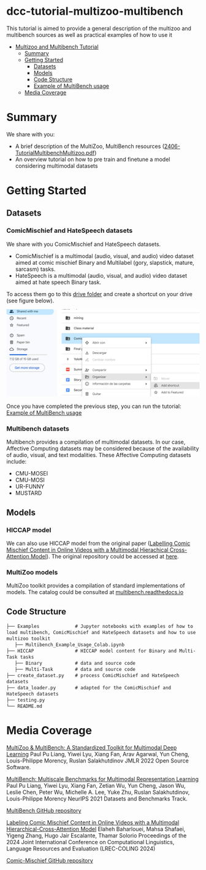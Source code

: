 # dcc-tutorial-multizoo-multibench
This tutorial is aimed to provide a general description of the multizoo and multibench sources as well as practical examples of how to use it 

- [Multizoo and Multibench Tutorial](#dcc-tutorial-multizoo-multibench)
  - [Summary](#summary)
  - [Getting Started](#getting-started)
      - [Datasets](#datasets)
      - [Models](#models)
      - [Code Structure](#code-structure)
      - [Example of MultiBench usage](https://colab.research.google.com/github/iltocl/dcc-tutorial-multizoo-multibench/blob/main/Examples/Multibench_Example_Usage_Colab.ipynb)
  - [Media Coverage](#media-coverage)

# Summary
We share with you: 
- A brief description of the MultiZoo, MultiBench resources ([2406-TutorialMultibenchMultizoo.pdf](2406-TutorialMultibenchMultizoo.pdf))
- An overview tutorial on how to pre train and finetune a model considering multimodal datasets

# Getting Started
## Datasets
### ComicMischief and HateSpeech datasets
We share with you ComicMischief and HateSpeech datasets. 
- ComicMischief is a multimodal (audio, visual, and audio) video dataset aimed at comic mischief Binary and Multilabel (gory, slapstick, mature, sarcasm) tasks. 
- HateSpeech is a multimodal (audio, visual, and audio) video dataset aimed at hate speech Binary task.  

To access them go to this [drive folder](https://drive.google.com/drive/folders/1RrPJuVRm8kxqPey37YiuRxztmP-zEyxP?usp=sharing) and create a shortcut on your drive (see figure below).

![Alt text](img.png)

Once you have completed the previous step, you can run the tutorial: [Example of MultiBench usage](https://colab.research.google.com/github/iltocl/dcc-tutorial-multizoo-multibench/blob/main/Examples/Multibench_Example_Usage_Colab.ipynb)

### Multibench datasets
Multibench provides a compilation of multimodal datasets. In our case, Affective Computing datasets may be considered because of the availability of audio, visual, and text modalities. These Affective Computing datasets include:
- CMU-MOSEI
- CMU-MOSI
- UR-FUNNY
- MUSTARD

## Models
### HICCAP model
We can also use HICCAP model from the original paper ([Labelling Comic Mischief Content in Online Videos with a Multimodal Hierachical Cross-Attention Model](https://aclanthology.org/2024.lrec-main.874.pdf)). 
The original repository could be accessed at [here](https://github.com/RiTUAL-UH/Comic-Mischief-Prediction).

### MultiZoo models
MultiZoo toolkit provides a compilation of standard implementations of models. The catalog could be consulted at [multibench.readthedocs.io](https://multibench.readthedocs.io/en/latest/index.html)

## Code Structure
```
├── Examples             # Jupyter notebooks with examples of how to load multibench, ComicMischief and HateSpeech datasets and how to use multizoo toolkit
   ├── Multibench_Example_Usage_Colab.ipynb
├── HICCAP               # HICCAP model content for Binary and Multi-Task tasks
   ├── Binary            # data and source code
   ├── Multi-Task        # data and source code
├── create_dataset.py    # process ComicMischief and HateSpeech datasets
├── data_loader.py       # adapted for the ComicMischief and HateSpeech datasets 
├── testing.py
└── README.md
```

# Media Coverage
[MultiZoo & MultiBench: A Standardized Toolkit for Multimodal Deep Learning](https://www.jmlr.org/papers/volume24/22-1021/22-1021.pdf)
Paul Pu Liang, Yiwei Lyu, Xiang Fan, Arav Agarwal, Yun Cheng, Louis-Philippe Morency, Ruslan Salakhutdinov
JMLR 2022 Open Source Software.

[MultiBench: Multiscale Benchmarks for Multimodal Representation Learning](https://arxiv.org/abs/2107.07502)
Paul Pu Liang, Yiwei Lyu, Xiang Fan, Zetian Wu, Yun Cheng, Jason Wu, Leslie Chen, Peter Wu, Michelle A. Lee, Yuke Zhu, Ruslan Salakhutdinov, Louis-Philippe Morency
NeurIPS 2021 Datasets and Benchmarks Track.

[MultiBench GitHub repository](https://github.com/pliang279/MultiBench.git)

[Labeling Comic Mischief Content in Online Videos with a Multimodal Hierarchical-Cross-Attention Model](https://aclanthology.org/2024.lrec-main.874/)
Elaheh Baharlouei, Mahsa Shafaei, Yigeng Zhang, Hugo Jair Escalante, Thamar Solorio
Proceedings of the 2024 Joint International Conference on Computational Linguistics, Language Resources and Evaluation (LREC-COLING 2024)

[Comic-Mischief GitHub repository](https://github.com/RiTUAL-UH/Comic-Mischief-Prediction)
